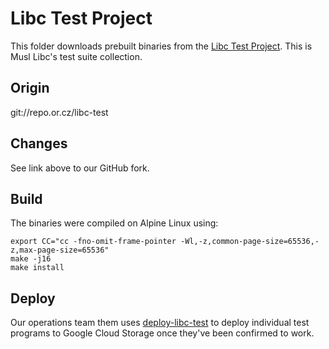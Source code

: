 # Libc Test Project

This folder downloads prebuilt binaries from the [Libc Test
Project](https://github.com/jart/libc-test). This is Musl Libc's test
suite collection.

## Origin

git://repo.or.cz/libc-test

## Changes

See link above to our GitHub fork.

## Build

The binaries were compiled on Alpine Linux using:

```
export CC="cc -fno-omit-frame-pointer -Wl,-z,common-page-size=65536,-z,max-page-size=65536"
make -j16
make install
```

## Deploy

Our operations team them uses [deploy-libc-test](deploy-libc-test) to
deploy individual test programs to Google Cloud Storage once they've
been confirmed to work.
